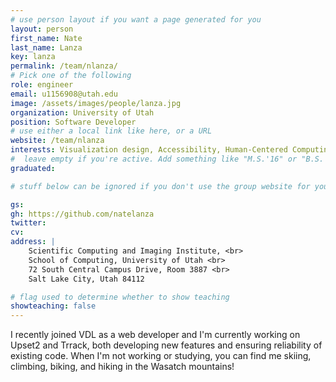 ```yaml
---
# use person layout if you want a page generated for you
layout: person
first_name: Nate
last_name: Lanza
key: lanza
permalink: /team/nlanza/
# Pick one of the following
role: engineer
email: u1156908@utah.edu
image: /assets/images/people/lanza.jpg
organization: University of Utah
position: Software Developer
# use either a local link like here, or a URL
website: /team/nlanza
interests: Visualization design, Accessibility, Human-Centered Computing, Software Verification
#  leave empty if you're active. Add something like "M.S.'16" or "B.S.'17" if you got a degree while at VDL. Add "N" if you left VDS before you got a degree.
graduated: 

# stuff below can be ignored if you don't use the group website for your private website

gs: 
gh: https://github.com/natelanza
twitter: 
cv: 
address: |
    Scientific Computing and Imaging Institute, <br>
    School of Computing, University of Utah <br>
    72 South Central Campus Drive, Room 3887 <br>
    Salt Lake City, Utah 84112

# flag used to determine whether to show teaching
showteaching: false
---
```

I recently joined VDL as a web developer and I'm currently working on Upset2 and Trrack, both developing new features and ensuring reliability of existing code. When I'm not working or studying, you can find me skiing, climbing, biking, and hiking in the Wasatch mountains!
